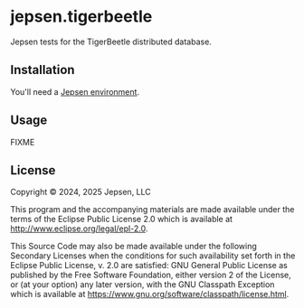 # jepsen.tigerbeetle

Jepsen tests for the TigerBeetle distributed database.

## Installation

You'll need a [Jepsen environment](https://github.com/jepsen-io/jepsen?tab=readme-ov-file#setting-up-a-jepsen-environment).

## Usage

FIXME

## License

Copyright © 2024, 2025 Jepsen, LLC

This program and the accompanying materials are made available under the
terms of the Eclipse Public License 2.0 which is available at
http://www.eclipse.org/legal/epl-2.0.

This Source Code may also be made available under the following Secondary
Licenses when the conditions for such availability set forth in the Eclipse
Public License, v. 2.0 are satisfied: GNU General Public License as published by
the Free Software Foundation, either version 2 of the License, or (at your
option) any later version, with the GNU Classpath Exception which is available
at https://www.gnu.org/software/classpath/license.html.
